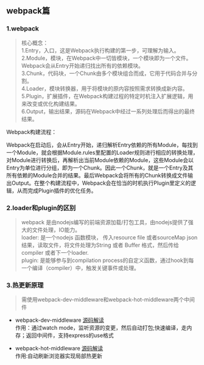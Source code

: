 ## webpack篇

### 1.webpack
> 核心概念：<br/>
1.Entry，入口，这是Webpack执行构建的第一步，可理解为输入。<br/>
2.Module，模块，在Webpack中一切皆模块，一个模块即为一个文件。Webpack会从Entry开始递归找出所有的依赖模块。<br/>
3.Chunk，代码块，一个Chunk由多个模块组合而成，它用于代码合并与分割。<br/>
4.Loader，模块转换器，用于将模块的原内容按照需求转换成新内容。<br/>
5.Plugin，扩展插件，在Webpack构建过程的特定时机注入扩展逻辑，用来改变或优化构建结果。<br/>
6.Output，输出结果，源码在Webpack中经过一系列处理后而得出的最终结果。



Webpack构建流程：

Webpack在启动后，会从Entry开始，递归解析Entry依赖的所有Module，每找到一个Module，就会根据Module.rules里配置的Loader规则进行相应的转换处理，对Module进行转换后，再解析出当前Module依赖的Module，这些Module会以Entry为单位进行分组，即为一个Chunk。因此一个Chunk，就是一个Entry及其所有依赖的Module合并的结果。最后Webpack会将所有的Chunk转换成文件输出Output。在整个构建流程中，Webpack会在恰当的时机执行Plugin里定义的逻辑，从而完成Plugin插件的优化任务。

### 2.loader和plugin的区别
>   webpack 是由nodejs编写的前端资源加载/打包工具，由nodejs提供了强大的文件处理，IO能力。<br/>
loader: 是一个nodejs 函数模块， 传入resource file 或者sourceMap json 结果，读取文件，将文件处理为String 或者 Buffer 格式，然后传给compiler 或者下一个loader.<br/>
plugin: 是能够参与到compilation process的自定义函数，通过hook到每一个编译（compiler）中，触发关键事件或处理。

### 3.热更新原理
> 需使用webpack-dev-middleware和webpack-hot-middleware两个中间件
- webpack-dev-middleware [源码解读](https://www.jianshu.com/p/1a7653ced053)<br/>
    作用：通过watch mode，监听资源的变更，然后自动打包;快速编译，走内存；返回中间件，支持express的use格式


- webpack-hot-middleware [源码解读](https://www.jianshu.com/p/bba6bc0a0739)<br/>
    作用:自动刷新浏览器实现局部热更新
